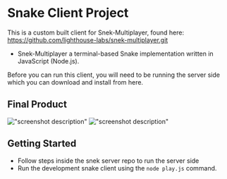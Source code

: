 # Snake Client Project

This is a custom built client for Snek-Multiplayer, found here: https://github.com/lighthouse-labs/snek-multiplayer.git 
- Snek-Multiplayer a terminal-based Snake implementation written in JavaScript (Node.js).

Before you can run this client, you will need to be running the server side which you can download and install from here. 

## Final Product

!["screenshot description"](#)
!["screenshot description"](#)


## Getting Started

- Follow steps inside the snek server repo to run the server side
- Run the development snake client using the `node play.js` command.